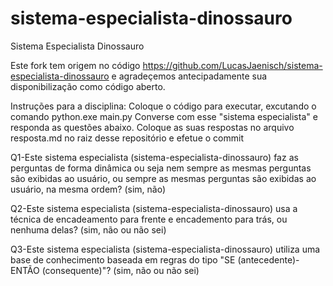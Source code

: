 # sistema-especialista-dinossauro
Sistema Especialista Dinossauro

Este fork tem origem no código https://github.com/LucasJaenisch/sistema-especialista-dinossauro e agradeçemos antecipadamente sua disponibilização como código aberto.


Instruções para a disciplina:
Coloque o código para executar, excutando o comando python.exe main.py
Converse com esse "sistema especialista" e responda as questões abaixo. 
Coloque as suas respostas no arquivo resposta.md no raiz desse repositório e efetue o commit

Q1-Este sistema especialista (sistema-especialista-dinossauro) faz as perguntas de forma dinâmica ou seja nem sempre as mesmas perguntas são exibidas ao usuário, ou sempre as mesmas perguntas são exibidas ao usuário, na mesma ordem?  (sim, não)

Q2-Este sistema especialista (sistema-especialista-dinossauro) usa a técnica de encadeamento para frente e encademento para trás, ou nenhuma delas? (sim, não ou não sei)

Q3-Este sistema especialista (sistema-especialista-dinossauro) utiliza uma base de conhecimento baseada em regras do tipo "SE (antecedente)-ENTÃO (consequente)"? (sim, não ou não sei)



